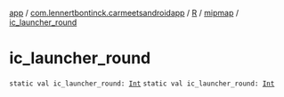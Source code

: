 [app](../../../index.md) / [com.lennertbontinck.carmeetsandroidapp](../../index.md) / [R](../index.md) / [mipmap](index.md) / [ic_launcher_round](./ic_launcher_round.md)

# ic_launcher_round

`static val ic_launcher_round: `[`Int`](https://kotlinlang.org/api/latest/jvm/stdlib/kotlin/-int/index.html)
`static val ic_launcher_round: `[`Int`](https://kotlinlang.org/api/latest/jvm/stdlib/kotlin/-int/index.html)